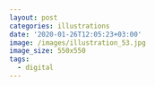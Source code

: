 ```yaml
---
layout: post
categories: illustrations
date: '2020-01-26T12:05:23+03:00'
image: /images/illustration_53.jpg
image_size: 550x550
tags:
  - digital
---
```

